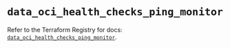 # `data_oci_health_checks_ping_monitor`

Refer to the Terraform Registry for docs: [`data_oci_health_checks_ping_monitor`](https://registry.terraform.io/providers/hashicorp/oci/7.19.0/docs/data-sources/health_checks_ping_monitor).
